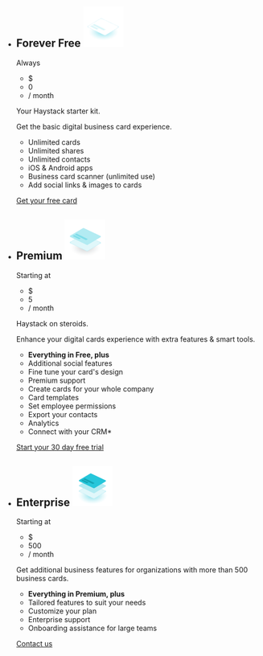 -   ## Forever Free ![Forever Free](img/pricing/free-icon.png)
    
    Always

    - $
    - 0
    - / month
    
    Your Haystack starter kit.

    Get the basic digital business card experience.

    - Unlimited cards
    - Unlimited shares
    - Unlimited contacts
    - iOS & Android apps
    - Business card scanner (unlimited use) 
    - Add social links & images to cards

    [Get your free card](http://google.com)
    <!-- [Learn more](http://google.com) -->

-   ## Premium ![Premium](img/pricing/premium-icon.png)
    
    Starting at
    
    - $
    - 5
    - / month
    
    Haystack on steroids.

    Enhance your digital cards experience with extra features & smart tools.

    - **Everything in Free, plus**
    - Additional social features
    - Fine tune your card's design
    - Premium support
    - Create cards for your whole company
    - Card templates
    - Set employee permissions
    - Export your contacts
    - Analytics
    - Connect with your CRM*

    [Start your 30 day free trial](http://google.com)
    <!-- [Learn more](http://google.com) -->

-   ## Enterprise ![Enterprise](img/pricing/enterprise-icon.png)
    
    Starting at
    
    - $
    - 500
    - / month
    
    Get additional business features for organizations with more than 500 business cards.

    - **Everything in Premium, plus**
    - Tailored features to suit your needs
    - Customize your plan
    - Enterprise support
    - Onboarding assistance for large teams

    [Contact us](http://google.com)
    <!-- [Learn more](http://google.com) -->



